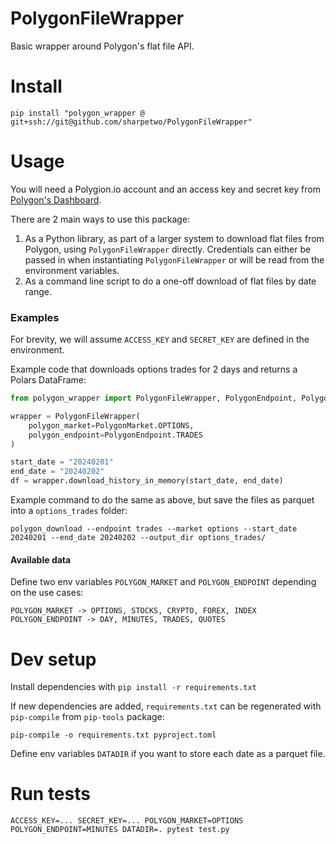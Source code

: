 # PolygonFileWrapper

Basic wrapper around Polygon's flat file API.

# Install

    pip install "polygon_wrapper @ git+ssh://git@github.com/sharpetwo/PolygonFileWrapper"

# Usage

You will need a Polygion.io account and an access key and secret key from [Polygon's Dashboard](https://polygon.io/dashboard/flat-files).

There are 2 main ways to use this package:

1. As a Python library, as part of a larger system to download flat files from Polygon, using `PolygonFileWrapper` directly. Credentials can either be passed in when instantiating `PolygonFileWrapper` or will be read from the environment variables.
2. As a command line script to do a one-off download of flat files by date range.

### Examples

For brevity, we will assume `ACCESS_KEY` and `SECRET_KEY` are defined in the environment.

Example code that downloads options trades for 2 days and returns a Polars DataFrame:

```python
from polygon_wrapper import PolygonFileWrapper, PolygonEndpoint, PolygonMarket

wrapper = PolygonFileWrapper(
    polygon_market=PolygonMarket.OPTIONS,
    polygon_endpoint=PolygonEndpoint.TRADES
)

start_date = "20240201"
end_date = "20240202"
df = wrapper.download_history_in_memory(start_date, end_date)
```

Example command to do the same as above, but save the files as parquet into a `options_trades` folder:

    polygon_download --endpoint trades --market options --start_date 20240201 --end_date 20240202 --output_dir options_trades/


#### Available data

Define two env variables `POLYGON_MARKET` and `POLYGON_ENDPOINT` depending on the use cases:

    POLYGON_MARKET -> OPTIONS, STOCKS, CRYPTO, FOREX, INDEX
    POLYGON_ENDPOINT -> DAY, MINUTES, TRADES, QUOTES

# Dev setup

Install dependencies with `pip install -r requirements.txt`

If new dependencies are added, `requirements.txt` can be regenerated with `pip-compile` from `pip-tools` package:

    pip-compile -o requirements.txt pyproject.toml

Define env variables `DATADIR` if you want to store each date as a parquet file.

# Run tests

    ACCESS_KEY=... SECRET_KEY=... POLYGON_MARKET=OPTIONS  POLYGON_ENDPOINT=MINUTES DATADIR=. pytest test.py
